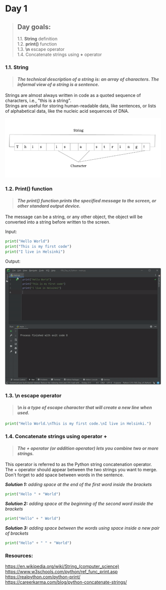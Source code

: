 # Day 1

> ## Day goals:
>
>1.1. **String** definition   
>1.2. **print()** function  
>1.3. **\n** escape operator  
>1.4. Concatenate strings using **+** operator



### 1.1. String

> #### **_The technical description of a string is: an array of characters. The informal view of a string is a sentence._**

Strings are almost always written in code as a quoted sequence of characters, i.e., "this is a string".  
Strings are useful for storing human-readable data, like sentences, or lists of alphabetical data, like the nucleic acid sequences of DNA.

![String exaple](/assets/images/String_Variable_Diagram_Middle_Aspect_Ratio.png)

### 1.2. Print() function

> #### **_The print() function prints the specified message to the screen, or other standard output device._**

The message can be a string, or any other object, the object will be converted into a string before written to the screen.

Input:

```python
print("Hello World")
print("This is my first code")
print("I live in Helsinki")
```

Output:

![print_function_ex_1](/assets/giphy/print_function_ex_1.gif)

### 1.3. \n escape operator  

> #### **_\n is a type of escape character that will create a new line when used._**


```python
print("Hello World.\nThis is my first code.\nI live in Helsinki.")
```

### 1.4. Concatenate strings using operator +

> #### **_The + operator (or addition operator) lets you combine two or more strings._**
  
This operator is referred to as the Python string concatenation operator.  
The + operator should appear between the two strings you want to merge.  
Don't forget to add space between words in the sentence.

_**Solution 1:** adding space at the end of the first word inside the brackets_

```python
print("Hello " + "World")
```

_**Solution 2:** adding space at the beginning of the second word inside the brackets_

```python
print("Hello" + " World")
```

_**Solution 3:** adding space between the words using space inside a new pair of brackets_

```python
print("Hello" + " " + "World")
```

### Resources:

<https://en.wikipedia.org/wiki/String_(computer_science)>  
<https://www.w3schools.com/python/ref_func_print.asp>  
<https://realpython.com/python-print/>  
<https://careerkarma.com/blog/python-concatenate-strings/>  





